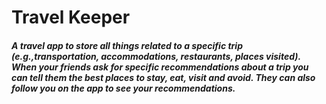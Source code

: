 # Travel Keeper
##### A travel app to store all things related to a specific trip (e.g.,transportation, accommodations, restaurants, places visited). When your friends ask for specific recommendations about a trip you can tell them the best places to stay, eat, visit and avoid. They can also follow you on the app to see your recommendations.